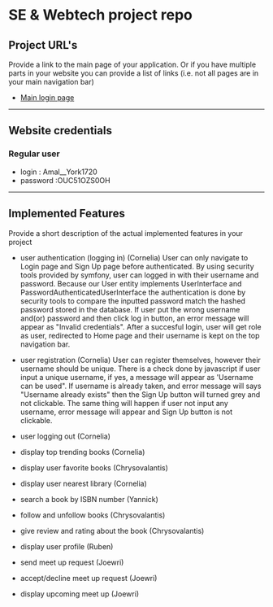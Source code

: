 # SE & Webtech project repo

## Project URL's
Provide a link to the main page of your application. Or if you have multiple parts in your website you can provide a list of links (i.e. not all pages are in your main navigation bar)
* [Main login page](https://a22web13.studev.groept.be/public/)

---

## Website credentials
### Regular user
- login : Amal__York1720
- password :OUC51OZS0OH

---

## Implemented Features
Provide a short description of the actual implemented features in your project

* user authentication (logging in) (Cornelia)
User can only navigate to Login page and Sign Up page before authenticated. By using security tools provided by symfony, user can logged in with their username and password. Because our User entity implements UserInterface and PasswordAuthenticatedUserInterface the authentication is done by security tools to compare the inputted password match the hashed password stored in the database. If user put the wrong username and(or) password and then click log in button, an error message will appear as "Invalid credentials". After a succesful login, user will get role as user, redirected to Home page and their username is kept on the top navigation bar.

* user registration (Cornelia)
User can register themselves, however their username should be unique. There is a check done by javascript if user input a unique username, if yes, a message will appear as 'Username can be used". If username is already taken, and error message will says "Username already exists" then the Sign Up button will turned grey and not clickable. The same thing will happen if user not input any username, error message will appear and Sign Up button is not clickable. 

* user logging out (Cornelia)
* display top trending books (Cornelia)
* display user favorite books (Chrysovalantis)
* display user nearest library (Cornelia)
* search a book by ISBN number (Yannick)
* follow and unfollow books (Chrysovalantis)
* give review and rating about the book (Chrysovalantis)
* display user profile (Ruben)
* send meet up request (Joewri)
* accept/decline meet up request (Joewri)
* display upcoming meet up (Joewri)
